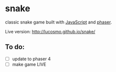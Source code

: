 # snake
classic snake game built with <a href="https://developer.mozilla.org/en-US/docs/Web/JavaScript">JavaScript</a> and <a href="https://phaser.io/">phaser</a>.

Live version: http://lucosmo.github.io/snake/
## To do:
 - [ ] update to phaser 4
 - [ ] make game LIVE
